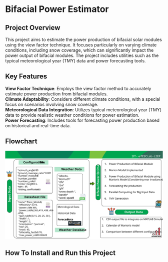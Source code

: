 # Bifacial Power Estimator

## Project Overview

This project aims to estimate the power production of bifacial solar modules using the view factor technique. It focuses particularly on varying climate conditions, including snow coverage, which can significantly impact the power output of bifacial modules. The project includes utilities such as the typical meteorological year (TMY) data and power forecasting tools.

## Key Features

**View Factor Technique**: Employs the view factor method to accurately estimate power production from bifacial modules.  
**Climate Adaptability**: Considers different climate conditions, with a special focus on scenarios involving snow coverage.  
**Meteorological Data Integration**: Utilizes typical meteorological year (TMY) data to provide realistic weather conditions for power estimation.  
**Power Forecasting**: Includes tools for forecasting power production based on historical and real-time data.  

## Flowchart

![Project FlowChart](images/model_flowchart.svg)

## How To Install and Run this Project 